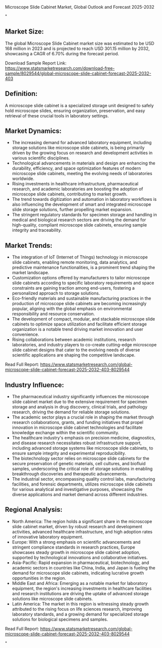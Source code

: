 Microscope Slide Cabinet Market, Global Outlook and Forecast 2025-2032

"<h2>Market Size:</h2>
<p>The global Microscope Slide Cabinet market size was estimated to be USD 168 million in 2023 and is projected to reach USD 301.15 million by 2032, showcasing a CAGR of 6.70% during the forecast period.</p>
<p>Download Sample Report Link: <a href='https://www.statsmarketresearch.com/download-free-sample/8029544/global-microscope-slide-cabinet-forecast-2025-2032-403'>https://www.statsmarketresearch.com/download-free-sample/8029544/global-microscope-slide-cabinet-forecast-2025-2032-403</a></p>

<h2>Definition:</h2>
<p>A microscope slide cabinet is a specialized storage unit designed to safely hold microscope slides, ensuring organization, preservation, and easy retrieval of these crucial tools in laboratory settings.</p>

<h2>Market Dynamics:</h2>
<ul>
<li>The increasing demand for advanced laboratory equipment, including storage solutions like microscope slide cabinets, is being primarily driven by the growing focus on research and development activities in various scientific disciplines.</li>
<li>Technological advancements in materials and design are enhancing the durability, efficiency, and space optimization features of modern microscope slide cabinets, meeting the evolving needs of laboratories worldwide.</li>
<li>Rising investments in healthcare infrastructure, pharmaceutical research, and academic laboratories are boosting the adoption of microscope slide cabinets, contributing to market growth.</li>
<li>The trend towards digitization and automation in laboratory workflows is also influencing the development of smart and integrated microscope slide storage solutions, further propelling market expansion.</li>
<li>The stringent regulatory standards for specimen storage and handling in medical and biological research sectors are driving the demand for high-quality, compliant microscope slide cabinets, ensuring sample integrity and traceability.</li>
</ul>

<h2>Market Trends:</h2>
<ul>
<li>The integration of IoT (Internet of Things) technology in microscope slide cabinets, enabling remote monitoring, data analytics, and predictive maintenance functionalities, is a prominent trend shaping the market landscape.</li>
<li>Customization options offered by manufacturers to tailor microscope slide cabinets according to specific laboratory requirements and space constraints are gaining traction among end-users, fostering a personalized approach to storage solutions.</li>
<li>Eco-friendly materials and sustainable manufacturing practices in the production of microscope slide cabinets are becoming increasingly popular, aligning with the global emphasis on environmental responsibility and resource conservation.</li>
<li>The development of compact, modular, and stackable microscope slide cabinets to optimize space utilization and facilitate efficient storage organization is a notable trend driving market innovation and user convenience.</li>
<li>Rising collaborations between academic institutions, research laboratories, and industry players to co-create cutting-edge microscope slide cabinet designs that cater to the evolving needs of diverse scientific applications are shaping the competitive landscape.</li>
</ul>
<p>Read Full Report: <a href='https://www.statsmarketresearch.com/global-microscope-slide-cabinet-forecast-2025-2032-403-8029544'>https://www.statsmarketresearch.com/global-microscope-slide-cabinet-forecast-2025-2032-403-8029544</a></p>

<h2>Industry Influence:</h2>
<ul>
<li>The pharmaceutical industry significantly influences the microscope slide cabinet market due to the extensive requirement for specimen storage and analysis in drug discovery, clinical trials, and pathology research, driving the demand for reliable storage solutions.</li>
<li>The academic sector plays a crucial role in shaping the market through research collaborations, grants, and funding initiatives that propel innovation in microscope slide cabinet technologies and facilitate knowledge exchange within the scientific community.</li>
<li>The healthcare industry's emphasis on precision medicine, diagnostics, and disease research necessitates robust infrastructure support, including advanced storage systems like microscope slide cabinets, to ensure sample integrity and experimental reproducibility.</li>
<li>The biotechnology sector relies on microscope slide cabinets for the secure preservation of genetic materials, cell cultures, and biofluid samples, underscoring the critical role of storage solutions in enabling breakthrough discoveries and therapeutic advancements.</li>
<li>The industrial sector, encompassing quality control labs, manufacturing facilities, and forensic departments, utilizes microscope slide cabinets for various analytical and investigative purposes, showcasing the diverse applications and market demand across different industries.</li>
</ul>

<h2>Regional Analysis:</h2>
<ul>
<li>North America: The region holds a significant share in the microscope slide cabinet market, driven by robust research and development activities, advanced healthcare infrastructure, and high adoption rates of innovative laboratory equipment.</li>
<li>Europe: With a strong emphasis on scientific advancements and stringent compliance standards in research practices, Europe showcases steady growth in microscope slide cabinet adoption, supported by technological innovations and collaborative initiatives.</li>
<li>Asia-Pacific: Rapid expansion in pharmaceutical, biotechnology, and academic sectors in countries like China, India, and Japan is fueling the demand for microscope slide cabinets, indicating lucrative growth opportunities in the region.</li>
<li>Middle East and Africa: Emerging as a notable market for laboratory equipment, the region's increasing investments in healthcare facilities and research institutions are driving the uptake of advanced storage solutions like microscope slide cabinets.</li>
<li>Latin America: The market in this region is witnessing steady growth attributed to the rising focus on life sciences research, improving laboratory standards, and a growing demand for specialized storage solutions for biological specimens and samples.</li>
</ul>
<p>Read Full Report: <a href='https://www.statsmarketresearch.com/global-microscope-slide-cabinet-forecast-2025-2032-403-8029544'>https://www.statsmarketresearch.com/global-microscope-slide-cabinet-forecast-2025-2032-403-8029544</a></p>"
